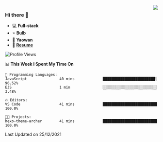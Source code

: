 <img align="right" src="https://github-readme-stats.vercel.app/api?username=LolipopJ&show_icons=true&count_private=true&hide_title=true&include_all_commits=true&theme=vue">

### Hi there 👋

- :computer: **Full-stack**
- :star: **Bulb**
- :pill: **Yaowan**
- :milky_way: [**Resume**](https://cdn.jsdelivr.net/gh/lolipopj/resume/export/resume-en.pdf)

<!--START_SECTION:waka-->
![Profile Views](http://img.shields.io/badge/Profile%20Views-8-blue)

📊 **This Week I Spent My Time On** 

```text
💬 Programming Languages: 
JavaScript               40 mins             ████████████████████████░   96.52% 
EJS                      1 min               ░░░░░░░░░░░░░░░░░░░░░░░░░   3.48%

🔥 Editors: 
VS Code                  41 mins             █████████████████████████   100.0%

🐱‍💻 Projects: 
hexo-theme-archer        41 mins             █████████████████████████   100.0%

```


 Last Updated on 25/12/2021
<!--END_SECTION:waka-->
